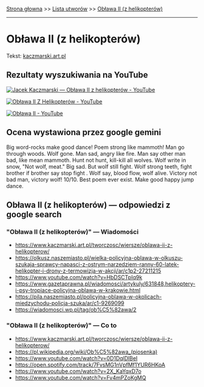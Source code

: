 [Strona głowna](../index.md) >> [Lista utworów](../list.md) >> [Obława II (z helikopterów)](368.md)

---

# Obława II (z helikopterów)

Tekst: [kaczmarski.art.pl](https://www.kaczmarski.art.pl/tworczosc/wiersze/oblawa-ii-z-helikopterow/)

## Rezultaty wyszukiwania na YouTube

[![Jacek Kaczmarski — Obława II z helikopterów - YouTube](http://img.youtube.com/vi/5DGsiNuwA5Q/0.jpg)](https://www.youtube.com/watch?v=5DGsiNuwA5Q "Jacek Kaczmarski — Obława II z helikopterów - YouTube")

[![Obława II Z Helikopterów - YouTube](http://img.youtube.com/vi/0D1DqlDlBeI/0.jpg)](https://www.youtube.com/watch?v=0D1DqlDlBeI "Obława II Z Helikopterów - YouTube")

[![Obława II - YouTube](http://img.youtube.com/vi/z2t30wP5s28/0.jpg)](https://www.youtube.com/watch?v=z2t30wP5s28 "Obława II - YouTube")

## Ocena wystawiona przez google gemini

Big word-rocks make good dance! Poem strong like mammoth! Man go through woods. Wolf gone. Man sad, angry like fire. Man say other man bad, like mean mammoth. Hunt not hunt, kill-kill all wolves. Wolf write in snow, "Not wolf, meat." Big sad. But wolf still fight. Wolf strong teeth, fight brother if brother say stop fight . Wolf say, blood flow, wolf alive. Victory not bad man, victory wolf! 10/10. Best poem ever exist. Make good happy jump dance.


## Obława II (z helikopterów) — odpowiedzi z google search

### "Obława II (z helikopterów)" — Wiadomości

 - <https://www.kaczmarski.art.pl/tworczosc/wiersze/oblawa-ii-z-helikopterow/>
 - <https://olkusz.naszemiasto.pl/wielka-policyjna-oblawa-w-olkuszu-szukaja-sprawcy-napasci-z-ostrym-narzedziem-ranny-60-latek-helikopter-i-drony-z-termowizja-w-akcji/ar/c1p2-27211215>
 - <https://www.youtube.com/watch?v=HbDSCTpIq9k>
 - <https://www.gazetaprawna.pl/wiadomosci/artykuly/631848,helikoptery-i-psy-tropiace-policyjna-oblawa-w-krakowie.html>
 - <https://pila.naszemiasto.pl/policyjna-oblawa-w-okolicach-miedzychodu-policja-szuka/ar/c1-9269099>
 - <https://wiadomosci.wp.pl/tag/ob%C5%82awa/2>

### "Obława II (z helikopterów)" — Co to

 - <https://www.kaczmarski.art.pl/tworczosc/wiersze/oblawa-ii-z-helikopterow/>
 - <https://pl.wikipedia.org/wiki/Ob%C5%82awa_(piosenka)>
 - <https://www.youtube.com/watch?v=0D1DqlDlBeI>
 - <https://open.spotify.com/track/7FvsMG1nVpfMf1YUR6HKoA>
 - <https://www.youtube.com/watch?v=2X_KaYqxD7o>
 - <https://www.youtube.com/watch?v=Fv4mPZoKgMQ>

